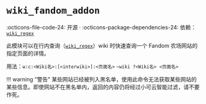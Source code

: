 # `wiki_fandom_addon`

:octicons-file-code-24: 开源 ·
:octicons-package-dependencies-24: 依赖：[`wiki_regex`](/modules/wiki/wiki_regex/)

此模块可以在行内查询（[`wiki_regex`](/modules/wiki/wiki_regex/)）wiki 时快速查询一个 Fandom 农场网站的指定页面的详情。

用法：`w:c:<Wiki名>:[<interwiki>]:<页面名>`
      `~wiki ?<Wiki名> <页面名>`

!!! warning "警告"
    某些网站已经被列入黑名单，使用此命令无法获取某些网站的某些信息。即使网站不在黑名单内，返回的内容仍将经过小可云智能过滤，请不要作死。
